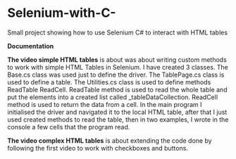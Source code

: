 # Selenium-with-C-
Small project showing how to use Selenium C# to interact with HTML tables 

**Documentation**

**The video simple HTML tables** is about was about writing custom methods to work with simple HTML Tables in Selenium. I have created 3 classes. The Base.cs class was used just to define the driver. The TablePage.cs class is used to define a table. The Utilities.cs class is used to define methods ReadTable ReadCell. ReadTable method is used to read the whole table and put the elements into a created list called _tableDataCollection. ReadCell method is used to return the data from a cell. In the main program I initialised the driver and navigated it to the local HTML table, after that I just used created methods to read the table, then in two examples, I wrote in the console a few cells that the program read.  

**The video complex HTML tables** is about extending the code done by following the first video to work with checkboxes and buttons.   
